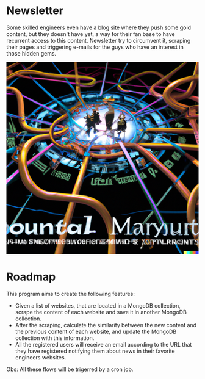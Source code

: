 # Newsletter

Some skilled engineers even have a blog site where they push some gold content, but they doesn't have yet, a way for their fan base to have recurrent access to this content. Newsletter try to circumvent it, scraping their pages and triggering e-mails for the guys who have an interest in those hidden gems.

![newsletter](./assets/newsletter.png)



# Roadmap

This program aims to create the following features:

- Given a list of websites, that are located in a MongoDB collection, scrape the content of each website and save it in another MongoDB collection.
- After the scraping, calculate the similarity between the new content and the previous content of each website, and update the MongoDB collection
with this information.
- All the registered users will receive an email according to the URL that they have registered notifying them about news in their favorite engineers websites.

Obs: All these flows will be trigerred by a cron job.
